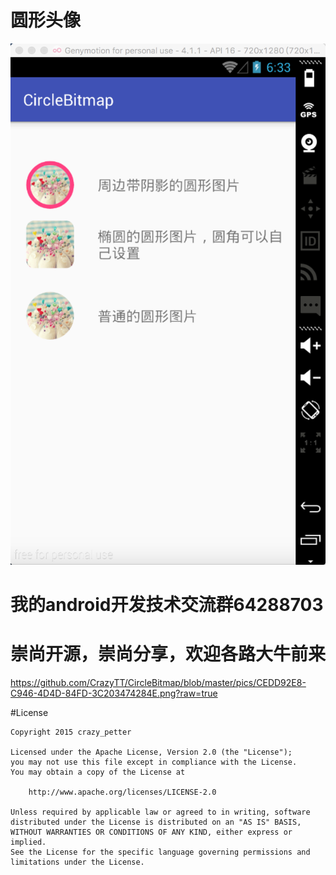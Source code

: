 # 圆形头像


![](https://github.com/CrazyTT/CircleBitmap/blob/master/pics/CEDD92E8-C946-4D4D-84FD-3C203474284E.png?raw=true)


# 我的android开发技术交流群64288703
# 崇尚开源，崇尚分享，欢迎各路大牛前来

https://github.com/CrazyTT/CircleBitmap/blob/master/pics/CEDD92E8-C946-4D4D-84FD-3C203474284E.png?raw=true




#License
```
Copyright 2015 crazy_petter

Licensed under the Apache License, Version 2.0 (the "License");
you may not use this file except in compliance with the License.
You may obtain a copy of the License at

    http://www.apache.org/licenses/LICENSE-2.0

Unless required by applicable law or agreed to in writing, software
distributed under the License is distributed on an "AS IS" BASIS,
WITHOUT WARRANTIES OR CONDITIONS OF ANY KIND, either express or implied.
See the License for the specific language governing permissions and
limitations under the License.
```

